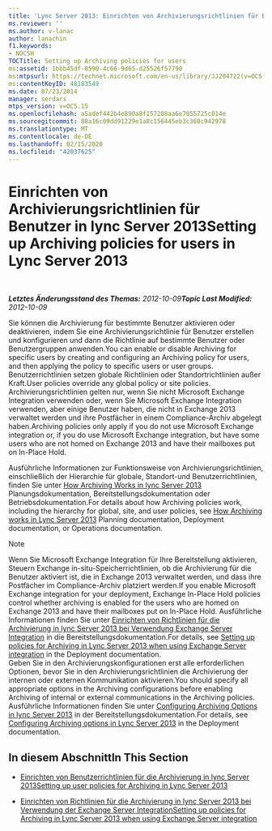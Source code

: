 ```yaml
---
title: 'Lync Server 2013: Einrichten von Archivierungsrichtlinien für Benutzer'
ms.reviewer: ''
ms.author: v-lanac
author: lanachin
f1.keywords:
- NOCSH
TOCTitle: Setting up Archiving policies for users
ms:assetid: 1bbb45df-0590-4c66-9d65-d25526f57790
ms:mtpsurl: https://technet.microsoft.com/en-us/library/JJ204722(v=OCS.15)
ms:contentKeyID: 48183549
ms.date: 07/23/2014
manager: serdars
mtps_version: v=OCS.15
ms.openlocfilehash: a5adef442b4e890a8f157208aa6e7055725c014e
ms.sourcegitcommit: 88a16c09dd91229e1a8c156445eb3c360c942978
ms.translationtype: MT
ms.contentlocale: de-DE
ms.lasthandoff: 02/15/2020
ms.locfileid: "42037625"
---
```

<div data-xmlns="http://www.w3.org/1999/xhtml">

<div class="topic" data-xmlns="http://www.w3.org/1999/xhtml" data-msxsl="urn:schemas-microsoft-com:xslt" data-cs="http://msdn.microsoft.com/">

<div data-asp="http://msdn2.microsoft.com/asp">

# <a name="setting-up-archiving-policies-for-users-in-lync-server-2013"></a><span data-ttu-id="754ee-102">Einrichten von Archivierungsrichtlinien für Benutzer in lync Server 2013</span><span class="sxs-lookup"><span data-stu-id="754ee-102">Setting up Archiving policies for users in Lync Server 2013</span></span>

</div>

<div id="mainSection">

<div id="mainBody">

<span> </span>

<span data-ttu-id="754ee-103">_**Letztes Änderungsstand des Themas:** 2012-10-09_</span><span class="sxs-lookup"><span data-stu-id="754ee-103">_**Topic Last Modified:** 2012-10-09_</span></span>

<span data-ttu-id="754ee-104">Sie können die Archivierung für bestimmte Benutzer aktivieren oder deaktivieren, indem Sie eine Archivierungsrichtlinie für Benutzer erstellen und konfigurieren und dann die Richtlinie auf bestimmte Benutzer oder Benutzergruppen anwenden.</span><span class="sxs-lookup"><span data-stu-id="754ee-104">You can enable or disable Archiving for specific users by creating and configuring an Archiving policy for users, and then applying the policy to specific users or user groups.</span></span> <span data-ttu-id="754ee-105">Benutzerrichtlinien setzen globale Richtlinien oder Standortrichtlinien außer Kraft.</span><span class="sxs-lookup"><span data-stu-id="754ee-105">User policies override any global policy or site policies.</span></span> <span data-ttu-id="754ee-106">Archivierungsrichtlinien gelten nur, wenn Sie nicht Microsoft Exchange Integration verwenden oder, wenn Sie Microsoft Exchange Integration verwenden, aber einige Benutzer haben, die nicht in Exchange 2013 verwaltet werden und ihre Postfächer in einem Compliance-Archiv abgelegt haben.</span><span class="sxs-lookup"><span data-stu-id="754ee-106">Archiving policies only apply if you do not use Microsoft Exchange integration or, if you do use Microsoft Exchange integration, but have some users who are not homed on Exchange 2013 and have their mailboxes put on In-Place Hold.</span></span>

<span data-ttu-id="754ee-107">Ausführliche Informationen zur Funktionsweise von Archivierungsrichtlinien, einschließlich der Hierarchie für globale, Standort-und Benutzerrichtlinien, finden Sie unter [How Archiving Works in lync Server 2013](lync-server-2013-how-archiving-works.md) Planungsdokumentation, Bereitstellungsdokumentation oder Betriebsdokumentation.</span><span class="sxs-lookup"><span data-stu-id="754ee-107">For details about how Archiving policies work, including the hierarchy for global, site, and user policies, see [How Archiving works in Lync Server 2013](lync-server-2013-how-archiving-works.md) Planning documentation, Deployment documentation, or Operations documentation.</span></span>

<div>


> [!NOTE]  
> <span data-ttu-id="754ee-108">Wenn Sie Microsoft Exchange Integration für Ihre Bereitstellung aktivieren, Steuern Exchange in-situ-Speicherrichtlinien, ob die Archivierung für die Benutzer aktiviert ist, die in Exchange 2013 verwaltet werden, und dass ihre Postfächer im Compliance-Archiv platziert werden.</span><span class="sxs-lookup"><span data-stu-id="754ee-108">If you enable Microsoft Exchange integration for your deployment, Exchange In-Place Hold policies control whether archiving is enabled for the users who are homed on Exchange 2013 and have their mailboxes put on In-Place Hold.</span></span> <span data-ttu-id="754ee-109">Ausführliche Informationen finden Sie unter <A href="lync-server-2013-setting-up-policies-for-archiving-when-using-exchange-server-integration.md">Einrichten von Richtlinien für die Archivierung in lync Server 2013 bei Verwendung Exchange Server Integration</A> in die Bereitstellungsdokumentation.</span><span class="sxs-lookup"><span data-stu-id="754ee-109">For details, see <A href="lync-server-2013-setting-up-policies-for-archiving-when-using-exchange-server-integration.md">Setting up policies for Archiving in Lync Server 2013 when using Exchange Server integration</A> in the Deployment documentation.</span></span><BR><span data-ttu-id="754ee-110">Geben Sie in den Archivierungskonfigurationen erst alle erforderlichen Optionen, bevor Sie in den Archivierungsrichtlinien die Archivierung der internen oder externen Kommunikation aktivieren.</span><span class="sxs-lookup"><span data-stu-id="754ee-110">You should specify all appropriate options in the Archiving configurations before enabling Archiving of internal or external communications in the Archiving policies.</span></span> <span data-ttu-id="754ee-111">Ausführliche Informationen finden Sie unter <A href="lync-server-2013-configuring-archiving-options.md">Configuring Archiving Options in lync Server 2013</A> in der Bereitstellungsdokumentation.</span><span class="sxs-lookup"><span data-stu-id="754ee-111">For details, see <A href="lync-server-2013-configuring-archiving-options.md">Configuring Archiving options in Lync Server 2013</A> in the Deployment documentation.</span></span>



</div>

<div>

## <a name="in-this-section"></a><span data-ttu-id="754ee-112">In diesem Abschnitt</span><span class="sxs-lookup"><span data-stu-id="754ee-112">In This Section</span></span>

  - [<span data-ttu-id="754ee-113">Einrichten von Benutzerrichtlinien für die Archivierung in lync Server 2013</span><span class="sxs-lookup"><span data-stu-id="754ee-113">Setting up user policies for Archiving in Lync Server 2013</span></span>](lync-server-2013-setting-up-user-policies-for-archiving-in-lync-server.md)

  - [<span data-ttu-id="754ee-114">Einrichten von Richtlinien für die Archivierung in lync Server 2013 bei Verwendung der Exchange Server Integration</span><span class="sxs-lookup"><span data-stu-id="754ee-114">Setting up policies for Archiving in Lync Server 2013 when using Exchange Server integration</span></span>](lync-server-2013-setting-up-policies-for-archiving-when-using-exchange-server-integration.md)

</div>

</div>

<span> </span>

</div>

</div>

</div>

